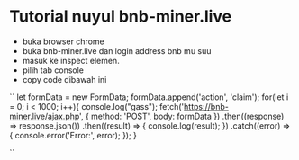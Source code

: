 # Tutorial nuyul bnb-miner.live

- buka browser chrome
- buka bnb-miner.live dan login address bnb mu suu
- masuk ke inspect elemen. 
- pilih tab console
- copy code dibawah ini


``
let formData = new FormData;
formData.append('action', 'claim');
for(let i = 0; i < 1000; i++){
        console.log("gass");
        fetch('https://bnb-miner.live/ajax.php', {
        method: 'POST',
        body: formData
        })
        .then((response) => response.json())
        .then((result) => {
            console.log(result);
        })
        .catch((error) => {
            console.error('Error:', error);
        });
}

``
